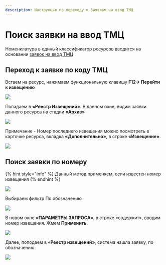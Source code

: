 ```yaml
---
description: Инструкция по переходу к Заявкам на ввод ТМЦ
---
```


# Поиск заявки на ввод ТМЦ

Номенклатура в единый классификатор ресурсов вводится на основании [заявок на ввод ТМЦ](../../zayavki-na-vvod-resursov/)

## Переход к заявке по коду ТМЦ

Встаем на ресурс, нажимаем функциональную клавишу **F12-> Перейти к извещению**

![](<../../../.gitbook/assets/0 (131).png>)

Попадаем в **«Реестр Извещений»**. В данном окне, видим заявки данного ресурса на стадии **«Архив»**

![](<../../../.gitbook/assets/1 (141).png>)

Примечание - Номер последнего извещения можно посмотреть в карточке ресурса, вкладка **«Дополнительно»**, в строке **«Извещение»**.

![](<../../../.gitbook/assets/2 (127).png>)

## Поиск заявки по номеру

{% hint style="info" %}
Данный метод применяем, если известен номер извещения
{% endhint %}

![](<../../../.gitbook/assets/4 (94).png>)

Выбираем фильтр По обозначению

![](<../../../.gitbook/assets/5 (35).png>)

В новом окне **«ПАРАМЕТРЫ ЗАПРОСА»**, в строке «содержит», вводим номер извещения. Жмем **Применить**.

![](<../../../.gitbook/assets/6 (72).png>)

Далее, поподаем в «**Реестр извещений»**, система нашла заявку, по обозначению.

![](<../../../.gitbook/assets/7 (66).png>)
